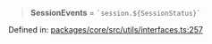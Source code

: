 > **SessionEvents** = `` `session.${SessionStatus}` ``

Defined in: [packages/core/src/utils/interfaces.ts:257](https://github.com/signalwire/signalwire-js/blob/52fa77b6c8db68f4c99b30b3776f45a4309e15bf/packages/core/src/utils/interfaces.ts#L257)
